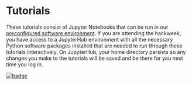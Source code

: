 # Tutorials

These tutorials consist of Jupyter Notebooks that can be run in our 
[preconfigured software environment](https://github.com/snowex-hackweek/docker-image). 
If you are attending the hackweek, you have access to a JupyterHub environment 
with all the necessary Python software packages installed that are needed to run 
through these tutorials interactively. On JupyterHub, your home directory persists 
so any changes you make to the tutorials will be saved and be there for you next 
time you log in.

[![badge](https://img.shields.io/static/v1.svg?logo=Jupyter&label=Launch&message=SnowExJupyterHub&color=orange)](https://snowex.hackweek.io)

```{tableofcontents}
```
